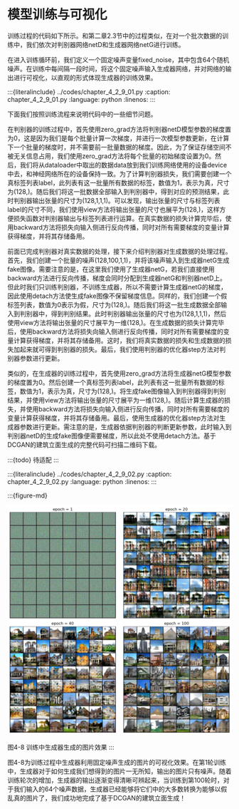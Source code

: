 # 模型训练与可视化

训练过程的代码如下所示。和第二章2.3节中的过程类似，在对一个批次数据的训练中，我们依次对判别器网络netD和生成器网络netG进行训练。

在进入训练循环前，我们定义一个固定噪声变量fixed_noise，其中包含64个随机噪声。在训练中每间隔一段时间，将这个固定噪声输入生成器网络，并对网络的输出进行可视化，以直观的形式体现生成器的训练效果。

:::{literalinclude} ../codes/chapter_4_2_9_01.py
:caption: chapter_4_2_9_01.py
:language: python
:linenos:
:::

下面我们按照训练流程来说明代码中的一些细节问题。

在判别器的训练过程中，首先使用zero_grad方法将判别器netD模型参数的梯度置为0，这是因为我们是每个批量计算一次梯度，并进行一次模型参数更新，在计算下一个批量的梯度时，并不需要前一批量数据的梯度。因此，为了保证存储空间不被无关信息占用，我们使用zero_grad方法将每个批量的初始梯度设置为0。然后，我们将从dataloader中取出的数据data放到我们训练网络使用的设备device中去，和神经网络所在的设备保持一致。为了计算判别器损失，我们需要创建一个真标签列表label，此列表有这一批量所有数据的标签，数值为1，表示为真，尺寸为(128,)。随后我们将这一批数据全部输入到判别器中，得到对应的预测结果，此时判别器输出张量的尺寸为(128,1,1,1)。可以发现，输出张量的尺寸与标签列表label的尺寸不同，我们使用view方法将输出张量的尺寸也展平为(128,)，这样方便损失函数对判别器输出与标签列表进行运算。在真实数据的损失计算完毕后，使用backward方法将损失向输入侧进行反向传播，同时对所有需要梯度的变量计算获得梯度，并将其存储备用。

前面已完成判别器对真实数据的处理，接下来介绍判别器对生成数据的处理过程。首先，我们创建一个批量的噪声(128,100,1,1)，并将该噪声输入到生成器netG生成fake图像。需要注意的是，在这里我们使用了生成器netG，若我们直接使用backward方法进行反向传播，梯度会同时分配到生成器netG和判别器netD上。但此时我们只训练判别器，不训练生成器，所以不需要计算生成器netG的梯度，因此使用detach方法使生成fake图像不保留梯度信息。同样的，我们创建一个假标签列表，数值为0表示为假，尺寸为(128,)。随后我们将这一批生成数据全部输入到判别器中，得到判别结果。此时判别器输出张量的尺寸也为(128,1,1,1)，然后使用view方法将输出张量的尺寸展平为一维(128,)。在生成数据的损失计算完毕后，使用backward方法将损失向输入侧进行反向传播，同时对所有需要梯度的变量计算获得梯度，并将其存储备用。这时，我们将真实数据的损失和生成数据的损失加起来就可得到判别器的损失。最后，我们使用判别器的优化器step方法对判别器参数进行更新。

类似的，在生成器的训练过程中，首先使用zero_grad方法将生成器netG模型参数的梯度置为0。然后创建一个真标签列表label，此列表有这一批量所有数据的标签，数值为1，表示为真，尺寸为(128,)。将生成fake图像输入到判别器得到判别结果，并使用view方法将输出张量的尺寸展平为一维(128,)。随后计算生成器的损失，并使用backward方法将损失向输入侧进行反向传播，同时对所有需要梯度的变量计算获得梯度，并将其存储备用。最后，使用生成器的优化器step方法对生成器参数进行更新。需注意的是，生成器依据判别器的判断更新参数，此时输入到判别器netD的生成fake图像便需要梯度，所以此处不使用detach方法。基于DCGAN的建筑立面生成的完整代码可扫描二维码下载。

:::{todo}
待适配
:::

:::{literalinclude} ../codes/chapter_4_2_9_02.py
:caption: chapter_4_2_9_02.py
:language: python
:linenos:
:::


:::{figure-md}

<img src="../../_static/4/4.2/4-8.png">

图4-8 训练中生成器生成的图片效果
:::

图4-8为训练过程中生成器利用固定噪声生成的图片的可视化效果。在第1轮训练中，生成器对于如何生成我们想得到的图片一无所知，输出的图片只有噪声。随着训练轮次的增加，生成器的输出逐渐变得清晰可辨起来，当训练到第100轮时，对于我们输入的64个噪声数据，生成器已经能够将它们中的大多数转换为能够以假乱真的图片了，我们成功地完成了基于DCGAN的建筑立面生成！
